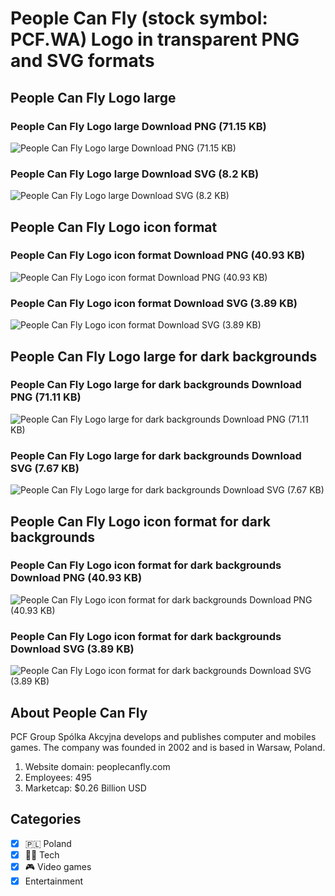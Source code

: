 # People Can Fly (stock symbol: PCF.WA) Logo in transparent PNG and SVG formats

## People Can Fly Logo large

### People Can Fly Logo large Download PNG (71.15 KB)

![People Can Fly Logo large Download PNG (71.15 KB)](/img/orig/PCF.WA_BIG-513b7ce9.png)

### People Can Fly Logo large Download SVG (8.2 KB)

![People Can Fly Logo large Download SVG (8.2 KB)](/img/orig/PCF.WA_BIG-f1d49e3d.svg)

## People Can Fly Logo icon format

### People Can Fly Logo icon format Download PNG (40.93 KB)

![People Can Fly Logo icon format Download PNG (40.93 KB)](/img/orig/PCF.WA-42822df2.png)

### People Can Fly Logo icon format Download SVG (3.89 KB)

![People Can Fly Logo icon format Download SVG (3.89 KB)](/img/orig/PCF.WA-3fd1bb0d.svg)

## People Can Fly Logo large for dark backgrounds

### People Can Fly Logo large for dark backgrounds Download PNG (71.11 KB)

![People Can Fly Logo large for dark backgrounds Download PNG (71.11 KB)](/img/orig/PCF.WA_BIG.D-989ccd67.png)

### People Can Fly Logo large for dark backgrounds Download SVG (7.67 KB)

![People Can Fly Logo large for dark backgrounds Download SVG (7.67 KB)](/img/orig/PCF.WA_BIG.D-597ba1bf.svg)

## People Can Fly Logo icon format for dark backgrounds

### People Can Fly Logo icon format for dark backgrounds Download PNG (40.93 KB)

![People Can Fly Logo icon format for dark backgrounds Download PNG (40.93 KB)](/img/orig/PCF.WA.D-8445edf8.png)

### People Can Fly Logo icon format for dark backgrounds Download SVG (3.89 KB)

![People Can Fly Logo icon format for dark backgrounds Download SVG (3.89 KB)](/img/orig/PCF.WA.D-9f3babed.svg)

## About People Can Fly

PCF Group Spólka Akcyjna develops and publishes computer and mobiles games. The company was founded in 2002 and is based in Warsaw, Poland.

1. Website domain: peoplecanfly.com
2. Employees: 495
3. Marketcap: $0.26 Billion USD


## Categories
- [x] 🇵🇱 Poland
- [x] 👩‍💻 Tech
- [x] 🎮 Video games
- [x] Entertainment
